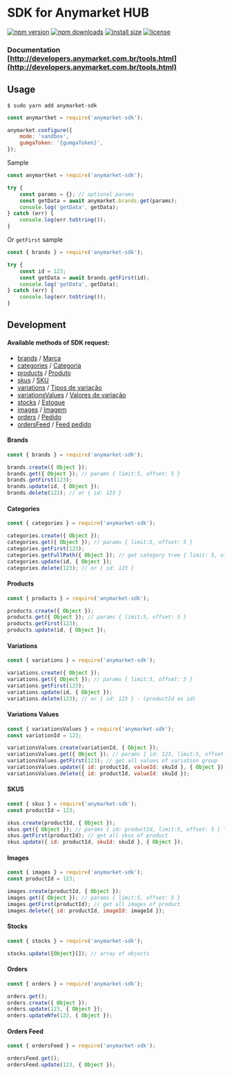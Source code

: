 # SDK for Anymarket HUB
[![npm version](https://img.shields.io/npm/v/@doocacommerce/anymarket-sdk.svg?style=flat-square)](https://www.npmjs.org/package/@doocacommerce/anymarket-sdk)
[![npm downloads](https://img.shields.io/npm/dm/@doocacommerce/anymarket-sdk.svg?style=flat-square)](http://npm-stat.com/charts.html?package=@doocacommerce/anymarket-sdk)
[![install size](https://flat.badgen.net/packagephobia/install/@doocacommerce/anymarket-sdk)](https://flat.badgen.net/packagephobia/install/@doocacommerce/anymarket-sdk)
[![license](https://flat.badgen.net/npm/license/@doocacommerce/anymarket-sdk)](https://flat.badgen.net/npm/license/@doocacommerce/anymarket-sdk)


### Documentation [http://developers.anymarket.com.br/tools.html](http://developers.anymarket.com.br/tools.html)

## Usage

```
$ sudo yarn add anymarket-sdk
```

```javascript
const anymartket = require('anymarket-sdk');

anymarket.configure({
	mode: 'sandbox',
	gumgaToken: '{gumgaToken}',
});
```

Sample

```javascript
const anymartket = require('anymarket-sdk');

try {
	const params = {}; // optional params
	const getData = await anymarket.brands.get(params);
	console.log('getData', getData);
} catch (err) {
	console.log(err.toString());
}
```

Or `getFirst` sample

```javascript
const { brands } = require('anymarket-sdk');

try {
	const id = 123;
	const getData = await brands.getFirst(id);
	console.log('getData', getData);
} catch (err) {
	console.log(err.toString());
}
```

## Development

#### Available methods of SDK request:

-   [brands](#brands) / [Marca](http://developers.anymarket.com.br/v2/index.html#!/Marca)
-   [categories](#categories) / [Categoria](http://developers.anymarket.com.br/v2/index.html#!/Categoria)
-   [products](#products) / [Produto](http://developers.anymarket.com.br/v2/index.html#!/Produto)
-   [skus](#skus) / [SKU](http://developers.anymarket.com.br/v2/index.html#!/SKU)
-   [variations](#variations) / [Tipos de variação](http://developers.anymarket.com.br/v2/index.html#!/Tipos_de_varia%C3%A7%C3%A3o)
-   [variationsValues](#variationsvalues) / [Valores de variação](http://developers.anymarket.com.br/v2/index.html#!/Valores_de_varia%C3%A7%C3%A3o)
-   [stocks](#brands) / [Estoque](http://developers.anymarket.com.br/v2/index.html#!/Estoque)
-   [images](#images) / [Imagem](http://developers.anymarket.com.br/v2/index.html#!/Imagem)
-   [orders](#orders) / [Pedido](http://developers.anymarket.com.br/v2/index.html#!/Pedido)
-   [ordersFeed](#ordersfeed) / [Feed pedido](http://developers.anymarket.com.br/v2/index.html#!/Feed_pedido)

#### <a id="brands"></a>Brands

```javascript
const { brands } = require('anymarket-sdk');

brands.create({ Object });
brands.get({ Object }); // params { limit:5, offset: 5 }
brands.getFirst(123);
brands.update(id, { Object });
brands.delete(123); // or { id: 123 }
```

#### <a id="categories"></a>Categories

```javascript
const { categories } = require('anymarket-sdk');

categories.create({ Object });
categories.get({ Object }); // params { limit:5, offset: 5 }
categories.getFirst(123);
categories.getFullPath({ Object }); // get category tree { limit: 5, offset: 5 }
categories.update(id, { Object });
categories.delete(123); // or { id: 123 }
```

#### <a id="products"></a>Products

```javascript
const { products } = require('anymarket-sdk');

products.create({ Object });
products.get({ Object }); // params { limit:5, offset: 5 }
products.getFirst(123);
products.update(id, { Object });
```

#### <a id="variations"></a>Variations

```javascript
const { variations } = require('anymarket-sdk');

variations.create({ Object });
variations.get({ Object }); // params { limit:5, offset: 5 }
variations.getFirst(123);
variations.update(id, { Object });
variations.delete(123); // or { id: 123 } - (productId as id)
```

#### <a id="variationvalues"></a>Variations Values

```javascript
const { variationsValues } = require('anymarket-sdk');
const variationId = 123;

variationsValues.create(variationId, { Object });
variationsValues.get({ Object }); // params { id: 123, limit:5, offset: 5 } - *required id of variation
variationsValues.getFirst(123); // get all values of variation group
variationsValues.update({ id: productId, valueId: skuId }, { Object });
variationsValues.delete({ id: productId, valueId: skuId });
```

#### <a id="skus"></a>SKUS

```javascript
const { skus } = require('anymarket-sdk');
const productId = 123;

skus.create(productId, { Object });
skus.get({ Object }); // params { id: productId, limit:5, offset: 5 } *required id of product
skus.getFirst(productId); // get all skus of product
skus.update({ id: productId, skuId: skuId }, { Object });
```

#### <a id="images"></a>Images

```javascript
const { images } = require('anymarket-sdk');
const productId = 123;

images.create(productId, { Object });
images.get({ Object }); // params { limit:5, offset: 5 }
images.getFirst(productId); // get all images of product
images.delete({ id: productId, imageId: imageId });
```

#### <a id="stocks"></a>Stocks

```javascript
const { stocks } = require('anymarket-sdk');

stocks.update({Object}[]); // array of objects
```

#### <a id="orders"></a>Orders

```javascript
const { orders } = require('anymarket-sdk');

orders.get();
orders.create({ Object });
orders.update(123, { Object });
orders.updateNfe(123, { Object });
```

#### <a id="ordersfeed"></a>Orders Feed

```javascript
const { ordersFeed } = require('anymarket-sdk');

ordersFeed.get();
ordersFeed.update(123, { Object });
```
